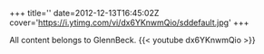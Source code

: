 +++
title=''
date=2012-12-13T16:45:02Z
cover='https://i.ytimg.com/vi/dx6YKnwmQio/sddefault.jpg'
+++

All content belongs to GlennBeck.
{{< youtube dx6YKnwmQio >}}
